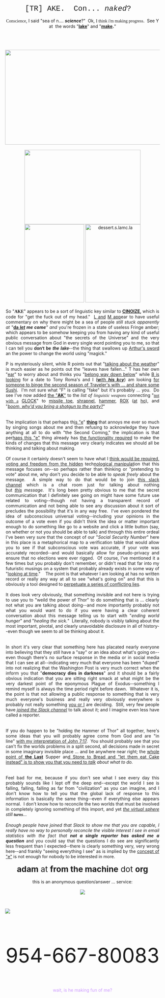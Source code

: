 <div dir="ltr">
<div style="text-align: center;"><span style="font-size:24px;"><span style="font-family:courier new,courier,monospace;">[TR] AKE.&nbsp;&nbsp;Con... <em>naked</em>? &nbsp;</span></span></div>

<div style="text-align: center;">&nbsp;</div>

<div style="text-align: center;"><span style="font-family:georgia,serif;">Conscience</span>, I said &quot;sea of n.... <strong><em>science</em></strong>?&quot;&nbsp; Ok, <span style="font-family:comic sans ms,cursive;">I think i&#39;m making progress</span>.&nbsp; See Y at&nbsp; the words &quot;<b><a href="https://en.wikipedia.org/wiki/Lady_of_the_Lake">lake</a></b>&quot; and &quot;<b><a href="http://alf.s.lamc.la/">make</a>.</b>&quot;</div>

<div style="text-align: center;">&nbsp;</div>

<div style="text-align: center;"><a href="http://thor.lamc.la"><img alt="" id="BLOGGER_PHOTO_ID_6509587079928670258" src="https://4.bp.blogspot.com/-J_sixDRubIQ/Wlay9b2e6DI/AAAAAAAAOBY/RKxnfNyPD_MtEW7xtuUexj0UAo5ydLr8gCK4BGAYYCw/s320/image-748323.png" style="border-width: 0px; border-style: solid;" /></a></div>

<div style="text-align: center;">&nbsp;</div>

<div style="text-align: center;"><a href="http://rod.s.lamc.la/"><img alt="" border="0" id="BLOGGER_PHOTO_ID_6509587086213888722" src="https://3.bp.blogspot.com/-XDzlZXIX9to/Wlay9zQ_utI/AAAAAAAAOBg/MAe80Rvlbwgm_0DWVkcw1WFF4POT0HUHwCK4BGAYYCw/s320/image-750856.png" /></a></div>

<div style="text-align: center;">&nbsp;</div>

<div style="text-align: center;"><a href="http://biblehub.com/numbers/26-40.htm"><img alt="" id="BLOGGER_PHOTO_ID_6509587091239822066" src="https://2.bp.blogspot.com/-g4xnNM0CoTg/Wlay-F_RYvI/AAAAAAAAOBo/-MQNdhocXiQcbnBRYNDa8RRcN-KZDF0DwCK4BGAYYCw/s320/image-751930.png" style="border-width: 0px; border-style: solid;" /></a></div>

<div style="text-align: center;">&nbsp;</div>

<div style="text-align: center;"><a href="http://who.s.lamc.la/"><img alt="" border="0" height="308" id="BLOGGER_PHOTO_ID_6509587097429058226" src="https://3.bp.blogspot.com/-gpfJvQDfsY4/Wlay-dC5orI/AAAAAAAAOBw/jOI5ewMhsmI5PYjr4kVaopx9ClWXElsSQCK4BGAYYCw/s640/image-753383.png" width="640" /></a></div>

<div style="text-align: center;">&nbsp;</div>

<div style="text-align: center;"><a href="http://itb.s.lamc.la/"><img height="242" src="https://i.imgur.com/iAFrRVy.png" style="margin-right: 0px;" width="378" /></a></div>

<div style="text-align: center;"><a href="http://hadid.s.lamc.la/"><img height="254" src="https://i.imgur.com/XyduswV.png" style="margin-right: 0px;" width="194" /></a>&nbsp;<a href="http://dessert.s.lamc.la/"><img alt="dessert.s.lamc.la" height="254" src="https://i.imgur.com/HWnxbcm.png" style="margin-right: 0px;" width="180" /></a></div>

<div style="text-align: center;">&nbsp;</div>

<div style="text-align: center;">
<center>
<div style="width: 500px;">
<div style="text-align: justify;">So &quot;<span style="font-family:comic sans ms,cursive;"><b>AKE</b></span>&quot; appears to be a sort of linguistic key similar to&nbsp;<strong><a href="http://suez.fromthemachine.org/CINOIZE.html">CINOIZE</a>,&nbsp;</strong>which is code for &quot;get the fuck out of my head.&quot;&nbsp; <a href="http://gate.s.lamc.la">L and</a> <a href="http://math.s.lamc.la">M app</a>ear to have useful commentary on why there might be a sea of people&nbsp;<em>still stuck apparently at&nbsp;</em>&quot;<u><strong>da&nbsp;</strong></u><em><strong><u>let</u> me come</strong>&quot; and&nbsp;</em>you&#39;re frozen in a state of useless Fringe amber; which appears to be somehow keeping you from having any kind of useful public conversation about &quot;the secrets of the Universe&quot; and the very obvious message from God in every single word pointing you to me, so that I can tell you&nbsp;<strong><span style="font-family: comic sans ms, sans-serif;">don&#39;t be <em>the lake</em></span></strong>--the thing that swallows up <a href="http://gate.s.lamc.la">Arthur&#39;s sword</a> an the power to change the world using &quot;magick.&quot;&nbsp;</div>

<div style="text-align: justify;">&nbsp;</div>

<div style="text-align: justify;">P is mysteriously silent, while R points out that &quot;<a href="https://www.youtube.com/watch?v=psIuidkkLjI">talking about the weathe</a>r&quot; is much easier as he points out the &quot;leaves have fallen...&quot; T has her own &quot;<a href="http://den.s.lamc.la">ear</a>&quot; to worry about and thinks you &quot;<a href="https://www.youtube.com/watch?v=psIuidkkLjI">belong way down below</a>&quot; while <a href="http://b.s.lamc.la">B is looking</a> for a date to Tony Roma&#39;s and I (<a href="http://iv.s.lamc.la"><strong>w</strong>ith <strong><em>his k</em></strong><em>e</em><strong><em>y</em></strong></a>) am looking <a href="http://yitsheyadam.reallyhim.com">for someone to binge the second season of Traveler&#39;s with ... and share some Sushi</a>.&nbsp; I&#39;m not sure what &quot;F&quot; is calling &quot;fake&quot; but it&#39;s probably ... you.&nbsp; Do see I&#39;ve now added <a href="http://ka.s.lamc.la">the &quot;<strong>AK</strong>&quot;</a> to the <em>list of <span style="font-family:comic sans ms,cursive;">linguistic weapons</span></em> connecting &quot;<span style="font-family:comic sans ms,cursive;"><a href="https://www.youtube.com/watch?v=-hIjgofcuWU">not with a</a></span> <a href="http://m.lamc.la/GLOCK.pdf">GLOCK</a>&quot; to <a href="http://uni.reallyhim.com">missile toe</a>, <a href="https://www.youtube.com/watch?v=4qk7vnUBS5E">shrapnel</a>, <a href="http://suez.fromthemachine.org/HAMMER.html">hammer</a>, <a href="http://sois.s.lamc.la">ROX</a>&nbsp;(<a href="http://biblehub.com/john/8-7.htm">at</a> <a href="http://ho.s.lamc.la">ho</a>), and &quot;<em><a href="http://boom.lamc.la">boom,&nbsp;why&#39;d you bring a shotgun to the party?</a></em>&quot;&nbsp;</div>

<div style="text-align: justify;">&nbsp;</div>

<div style="text-align: center;"><a href="http://xe.s.lamc.la/"><img alt="" border="0" id="BLOGGER_PHOTO_ID_6509587120891907186" src="https://4.bp.blogspot.com/-IUXNClmwW3M/Wlay_0c4THI/AAAAAAAAOCI/DeNU8zp7ROohFtGsESKXjOSWOx3wlWJjwCK4BGAYYCw/s320/Screenshot%2B2018-01-10%2Bat%2B7.03.55%2BAM-757581.png" /></a></div>

<div style="text-align: justify;">&nbsp;</div>

<div style="text-align: justify;">The implication is that perhaps th<a href="http://suez.fromthemachine.org/MEDICINE.html">is &quot;e</a>&quot;&nbsp;<strong><a href="http://eve.s.lamc.la/">thing</a>&nbsp;</strong>that annoys me ever so much by singing songs about me and then refusing to acknowledge they have anything at all to do with &quot;the Second Coming,&quot; the implication is that per<a href="http://suez.fromthemachine.org/MEDICINE.html">haps this &quot;e&quot;</a> thing already has&nbsp;<a href="http://gate.s.lamc.la/">the functionality required</a>&nbsp;to make the kinds of changes that this message very clearly indicates we should all be thinking and talking about making.&nbsp;&nbsp;</div>

<div style="text-align: justify;">&nbsp;</div>

<div style="text-align: justify;">Of course it certainly doesn&#39;t seem to have what I&nbsp;<a href="http://suez.fromthemachine.org/SPEECH.html">think would be required, voting and freedom from the hidden</a>&nbsp;tech<a href="http://key.s.lamc.la/">nological manipulat</a>ion that this message focuses on--so perhaps rather than thinking or &quot;pretending to vote&quot; about me, why don&#39;t you decide to be able to&nbsp;<em>speak freely</em>&nbsp;about the message.&nbsp; A simple way to do that would be to join&nbsp;<a href="http://slack.reallyhim.com/">this slack channel</a>&nbsp;which is a chat room just for talking about nothing but&nbsp;<em><a href="http://art.s.lamc.la/">this</a>&nbsp;message.&nbsp;&nbsp;</em>It&#39;s long been pretty obvious to me that the secret communication that I definitely see going on might have some future use related to voting--though not having a transparent record of communication and not being able to see any discussion about it sort of precludes the possibility that it&#39;s in any way free.&nbsp; I&#39;ve even pondered the idea of subconscious universal voting--including your opinions in the outcome of a vote even if you didn&#39;t think the idea or matter important enough to do something like go to a website and click a little button (say, on whether or not you should be able to talk) and through this entire ordeal I&#39;ve been very sure that the concept of our &quot;<em>Social Security Number</em>&quot; here in this place is a metaphorical map to a verification table that would allow you to see if that subconscious vote was accurate, if your vote was accurately recorded--and would basically allow for pseudo-privacy and ensure that no elections were ever rigged.&nbsp; Of course, I&#39;ve mentioned it a few times but you probably don&#39;t remember, or didn&#39;t read that far into my futuristic musings on a system that probably already exists in some way of &quot;<a href="http://sois.s.lamc.la/">looking at time</a>.&quot;&nbsp; &nbsp; The point is that whatever I am looking at has no written record or really any way at all to see &quot;what&#39;s going on&quot; and that this is obviously a tool designed to <a href="http://art.s.lamc.la">perpetuate a series of conflicting lies</a>.</div>

<div style="text-align: justify;">&nbsp;</div>

<div style="text-align: justify;">It does look very obviously, that something invisible and not here is trying to use you to &quot;weild the power of Thor&quot; to do something that is ... clearly not what you are talking about doing--and more importantly probably not what you would want to do if you were having a clear coherent conversation about this message telling us to start with &quot;<em>ending world hunger</em>&quot; and &quot;<em>healing the sick.</em>&quot;&nbsp; Literally, nobody is visibly talking about the most important, pivotal, and clearly unavoidable disclosure in all of history--even though we seem to all be thinking about it.</div>

<div style="text-align: justify;">&nbsp;</div>

<div style="text-align: center;"><a href="http://itb.s.lamc.la/"><img alt="" border="0" id="BLOGGER_PHOTO_ID_6509587127515594562" src="https://2.bp.blogspot.com/-9Ru89OZuHe4/WlazANIFv0I/AAAAAAAAOCQ/1KdrcukFlsUNFNWowabSi2QRx2HM0DxPQCK4BGAYYCw/s320/Screenshot%2B2018-01-10%2Bat%2B7.03.38%2BAM-759787.png" /></a></div>

<div style="text-align: center;"><a href="http://cure.s.lamc.la/"><img alt="" border="0" id="BLOGGER_PHOTO_ID_6509587104722060450" src="https://4.bp.blogspot.com/-470ig43n11I/Wlay-4NsBKI/AAAAAAAAOB4/EDUdLsbG-hUjoEyIPms2_6CaqfOTRWmyQCK4BGAYYCw/s320/Screenshot%2B2018-01-10%2Bat%2B4.06.50%2BPM-754839.png" /></a></div>

<div style="text-align: justify;">&nbsp;</div>

<div style="text-align: justify;">In short it&#39;s very clear that something here has placated nearly everyone into believing that they still have a &quot;say&quot; or an idea about what&#39;s going on--even though there&#39;s no surface response in the media or in social media that I can see at all--indicating very much that everyone has been &quot;duped&quot; into not realizing that the Washington Post is very much correct when the inform you that &quot;<strong>democracy dies in darkness</strong>&quot; and it should be a fairly obvious indication that you are sitting right smack at what might be the very darkest point of the eponymous Plague of Exodus--something I remind myself is always the time period right before dawn.&nbsp; Whatever it is, the point is that not allowing a public response to something that is very much everyone&#39;s business and really very obviously everywhere is probably not really something&nbsp;<a href="http://gate.s.lamc.la/">you or I</a>&nbsp;are deciding.&nbsp; Still, very few people have&nbsp;<em><a href="http://slack.reallyhim.com/">joined the Slack channel</a></em>&nbsp;to talk about it; and I imagine even less have called a reporter.&nbsp;</div>

<div style="text-align: justify;">&nbsp;</div>

<div style="text-align: center;"><a href="http://rod.s.lamc.la/"><img alt="" border="0" id="BLOGGER_PHOTO_ID_6509587130361080738" src="https://2.bp.blogspot.com/-iOZ2dGF42Mg/WlazAXuga6I/AAAAAAAAOCY/EIWI3msXbOI9TElelqknJWMsDbTJ-J7lwCK4BGAYYCw/s320/Screenshot%2B2018-01-10%2Bat%2B7.03.21%2BAM-760827.png" /></a></div>

<div style="text-align: justify;">&nbsp;</div>

<div style="text-align: justify;">If you do happen to be &quot;<span style="font-family: comic sans ms, sans-serif;">holding the Ham</span>mer of Thor&quot; all together, here&#39;s some ideas that you will probably agree come from God and are &quot;in line&quot;&nbsp;<a href="http://rod.s.lamc.la/">with my interpretation of John 7:17</a>.&nbsp; You should probably see that you can&#39;t fix the worlds problems in a split second, all decisions made in secret in some imaginary invisible place ... and be anywhere near right; the <a href="http://itb.s.lamc.la/">whole point of <b>the Last</b></a> Supper an<a href="http://suez.fromthemachine.org/SPEECH.html">d Stone to Bread and &quot;let them eat Cake instead&quot; is to show you that you need to&nbsp;</a><em><a href="http://suez.fromthemachine.org/SPEECH.html">talk</a> about what to do.</em>&nbsp;&nbsp;</div>

<div style="text-align: justify;">&nbsp;</div>

<div style="text-align: center;"><a href="http://rigel.s.lamc.la/"><img alt="" border="0" id="BLOGGER_PHOTO_ID_6509587109710987970" src="https://2.bp.blogspot.com/-veLajMIZcTU/Wlay_KzJAsI/AAAAAAAAOCA/wR0ZNVdtQHA2QrSIOiuJZxTROAvRkNccwCK4BGAYYCw/s320/Screenshot%2B2018-01-10%2Bat%2B7.04.20%2BAM-756112.png" /></a></div>

<div style="text-align: justify;">&nbsp;</div>

<div style="text-align: justify;">Feel bad for me, because if you don&#39;t see what I see every day this probably sounds like I lept off the deep end--except the world I see is falling, falling, falling as far from &quot;civilization&quot; as you can imagine, and I don&#39;t know how to tell you that the global lack of response to this information is basically the same thing--even if everything else appears normal.&nbsp; I don&#39;t know how to reconcile the two worlds that must be involved in completely ignoring something of this import, and yet <em><a href="http://rix.s.lamc.la/">the virtual sphere</a> still <b><span style="font-family: Times, Times New Roman, serif;">turns</span></b>...</em></div>

<div style="text-align: justify;">&nbsp;</div>

<div style="text-align: justify;"><em>Enough people have joined that Slack to show me that you are capable, I really have no way to personally reconcile the visible interest I see in email statistics with the fact that&nbsp;<strong>not a single reporter has asked me a question</strong></em>&nbsp;and you could say that the questions I do see are significantly less frequent than I expected--there is clearly something very, very wrong here--and frankly &quot;seeing everything I see&quot; as is implied by the <a href="http://suez.fromthemachine.org/MEDICINE.html">concept of &quot;e&quot;</a> is not enough for nobody to be interested in more.&nbsp;</div>
</div>
</center>
</div>

<div style="text-align: center;">&nbsp;</div>

<div style="text-align: center;"><span style="font-size:26px;"><strong>adam</strong> at <strong>from the machine</strong> dot <strong>org</strong></span><br />
<span style="color:#FFFFFF;">why y?</span></div>

<div style="text-align: center;">this is an anonymous question/answer ... service:</div>

<div style="text-align: center;">&nbsp;</div>

<div style="text-align: center;"><a href="yitsheyzeus.sarahah.com"><img src="https://i.imgur.com/sXrRDaG.png" /></a></div>


</div>

<div hspace="streak-pt-mark" style="max-height: 1px;"><img alt="" src="https://mailfoogae.appspot.com/t?sender=aYWRhbUBmcm9tdGhlbWFjaGluZS5vcmc%3D&amp;type=zerocontent&amp;guid=f8adcf8c-2957-437b-b223-f59af827fca3" style="max-height: 0px; overflow: hidden; width: 0px;" /><span style="color: white; font-size: xx-small;">ᐧ</span></div>

<p>&nbsp;</p>
<p><a href="https://www.youtube.com/watch?v=uxpDa-c-4Mc"><img style="display: block; margin-left: auto; margin-right: auto;" src="https://i.imgur.com/m5l5npk.png" /></a></p>

<br/>
<p style="font-size: 65px; text-align: center;">954-667-80083</p>
<p style="text-align: center;"><span style="color: #cc99ff;">wait, is he making fun of me?</span></p>
